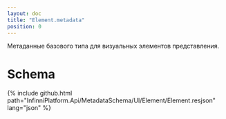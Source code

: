 ```yaml
---
layout: doc
title: "Element.metadata"
position: 0
---
```


Метаданные базового типа для визуальных элементов представления.

# Schema

{% include github.html path="InfinniPlatform.Api/MetadataSchema/UI/Element/Element.resjson" lang="json" %}
